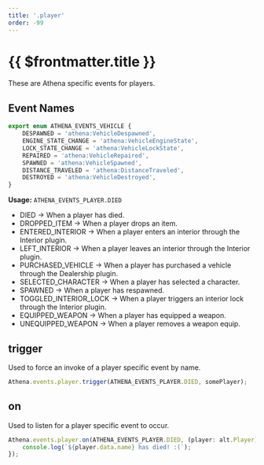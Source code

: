 ```yaml
---
title: '.player'
order: -99
---
```


# {{ $frontmatter.title }}

These are Athena specific events for players.

## Event Names

```ts
export enum ATHENA_EVENTS_VEHICLE {
    DESPAWNED = 'athena:VehicleDespawned',
    ENGINE_STATE_CHANGE = 'athena:VehicleEngineState',
    LOCK_STATE_CHANGE = 'athena:VehicleLockState',
    REPAIRED = 'athena:VehicleRepaired',
    SPAWNED = 'athena:VehicleSpawned',
    DISTANCE_TRAVELED = 'athena:DistanceTraveled',
    DESTROYED = 'athena:VehicleDestroyed',
}

```

**Usage:** `ATHENA_EVENTS_PLAYER.DIED`

* DIED -> When a player has died.
* DROPPED_ITEM -> When a player drops an item.
* ENTERED_INTERIOR -> When a player enters an interior through the Interior plugin.
* LEFT_INTERIOR -> When a player leaves an interior through the Interior plugin.
* PURCHASED_VEHICLE -> When a player has purchased a vehicle through the Dealership plugin.
* SELECTED_CHARACTER -> When a player has selected a character.
* SPAWNED -> When a player has respawned.
* TOGGLED_INTERIOR_LOCK -> When a player triggers an interior lock through the Interior plugin.
* EQUIPPED_WEAPON -> When a player has equipped a weapon.
* UNEQUIPPED_WEAPON -> When a player removes a weapon equip.

## trigger

Used to force an invoke of a player specific event by name.

```ts
Athena.events.player.trigger(ATHENA_EVENTS_PLAYER.DIED, somePlayer);
```

## on

Used to listen for a player specific event to occur.

```ts
Athena.events.player.on(ATHENA_EVENTS_PLAYER.DIED, (player: alt.Player) => {
    console.log(`${player.data.name} has died! :(`);
});
```
